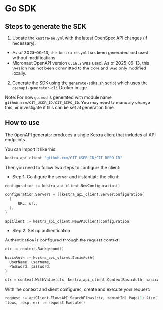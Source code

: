 # Go SDK

## Steps to generate the SDK

1. Update the `kestra-ee.yml` with the latest OpenSpec API changes (if necessary).

- As of 2025-06-13, `the kestra-ee.yml` has been generated and used without modifications.
- Micronaut OpenAPI version `6.16.2` was used. As of 2025-06-13, this version has not been committed to the core and was only modified locally.
2. Generate the SDK using the `generate-sdks.sh` script which uses the `openapi-generator-cli` Docker image.

Note: For now `go.mod` is generated with module name `github.com/GIT_USER_ID/GIT_REPO_ID`. You may need to manually change this, or investigate if this can be set at generation time.

## How to use

The OpenAPI generator produces a single Kestra client that includes all API endpoints.

You can import it like this:

```go
kestra_api_client "github.com/GIT_USER_ID/GIT_REPO_ID"
```

Then you need to follow two steps to configure the client:

* Step 1: Configure the server and instantiate the client:

```go
configuration := kestra_api_client.NewConfiguration()

configuration.Servers = []kestra_api_client.ServerConfiguration{
  {
      URL: url,
  },
}

apiClient := kestra_api_client.NewAPIClient(configuration)
```
* Step 2: Set up authentication

Authentication is configured through the request context:

```go
ctx := context.Background()

basicAuth := kestra_api_client.BasicAuth{
  UserName: username,
  Password: password,
}

ctx = context.WithValue(ctx, kestra_api_client.ContextBasicAuth, basicAuth)
```

With the context and client configured, create and execute your request:

```go
request := apiClient.FlowsAPI.SearchFlows(ctx, tenantId).Page(1).Size(10)
flows, resp, err := request.Execute()
```
